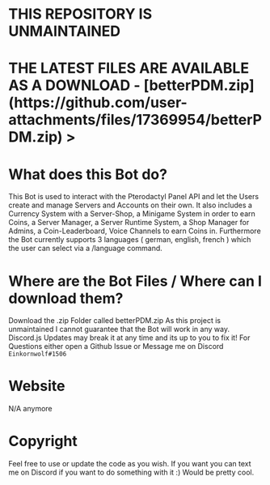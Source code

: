 
<h1>THIS REPOSITORY IS UNMAINTAINED</h1>
<h1>THE LATEST FILES ARE AVAILABLE AS A DOWNLOAD - [betterPDM.zip](https://github.com/user-attachments/files/17369954/betterPDM.zip)
> </h1>

# What does this Bot do?
This Bot is used to interact with the Pterodactyl Panel API and let the Users create and manage Servers and Accounts on their own. It also includes a Currency System with a Server-Shop, a Minigame System in order to earn Coins, a Server Manager, a Server Runtime System, a Shop Manager for Admins, a Coin-Leaderboard, Voice Channels to earn Coins in. Furthermore the Bot currently supports 3 languages ( german, english, french ) which the user can select via a /language command.

# Where are the Bot Files / Where can I download them?
Download the .zip Folder called betterPDM.zip
As this project is unmaintained I cannot guarantee that the Bot will work in any way. Discord.js Updates may break it at any time and its up to you to fix it!
For Questions either open a Github Issue or Message me on Discord ```Einkornwolf#1506```

# Website

N/A anymore

# Copyright

Feel free to use or update the code as you wish. If you want you can text me on Discord if you want to do something with it :) Would be pretty cool.

